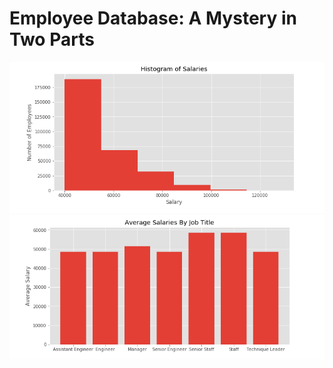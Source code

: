 # Employee Database: A Mystery in Two Parts

![](SQL%20Challenge/Screen%20Shot%202020-02-26%20at%206.38.49%20PM.png)
![](SQL%20Challenge/Screen%20Shot%202020-02-26%20at%206.39.04%20PM.png)
